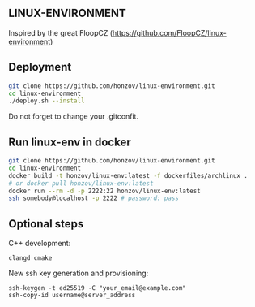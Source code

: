 ## LINUX-ENVIRONMENT
Inspired by the great FloopCZ (https://github.com/FloopCZ/linux-environment)

## Deployment
```bash
git clone https://github.com/honzov/linux-environment.git
cd linux-environment
./deploy.sh --install
```
Do not forget to change your .gitconfit.

## Run linux-env in docker
```bash
git clone https://github.com/honzov/linux-environment.git
cd linux-environment
docker build -t honzov/linux-env:latest -f dockerfiles/archlinux .
# or docker pull honzov/linux-env:latest
docker run --rm -d -p 2222:22 honzov/linux-env:latest
ssh somebody@localhost -p 2222 # password: pass
```

## Optional steps
C++ development:
```
clangd cmake
```

New ssh key generation and provisioning:
```
ssh-keygen -t ed25519 -C "your_email@example.com"
ssh-copy-id username@server_address
```
